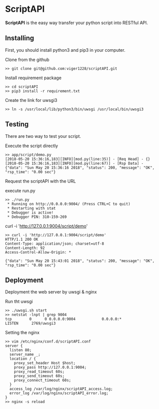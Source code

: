 # ScriptAPI
**ScriptAPI** is the easy way transfer your python script into RESTful API.

## Installing
First, you should install python3 and pip3 in your computer.

Clone from the github

    >> git clone git@github.com:viger1228/scriptAPI.git
Install requirement package

    >> cd scriptAPI
    >> pip3 install -r requirement.txt
Create the link for uwsgi3

    >> ln -s /usr/local/lib/python3/bin/uwsgi /usr/local/bin/uwsgi3

## Testing
There are two way to test your script.

Execute the script directly

    >> app/script/demo.py
    [2018-05-20 15:36:16,183][INFO][mod.py(line:35)] - [Req Head] - {}
    [2018-05-20 15:36:16,183][INFO][mod.py(line:67)] - [Rsp Data] - {"data": "Sun May 20 15:36:16 2018", "status": 200, "message": "OK", "rsp_time": "0.00 sec"}

Request the scriptAPI with the URL

execute run.py

    >> ./run.py
     * Running on http://0.0.0.0:9004/ (Press CTRL+C to quit)
     * Restarting with stat
     * Debugger is active!
     * Debugger PIN: 310-159-269 

curl -i 'http://127.0.0.1:9004/script/demo'

    >> curl -i 'http://127.0.0.1:9004/script/demo'
    HTTP/1.1 200 OK
    Content-Type: application/json; charset=utf-8
    Content-Length: 92
    Access-Control-Allow-Origin: *

    {"data": "Sun May 20 15:43:01 2018", "status": 200, "message": "OK", "rsp_time": "0.00 sec"}

## Deployment
Deployment the web server by uwsgi & nginx

Run tht uwsgi

    >> ./uwsgi.sh start
    >> netstat -lnpt | grep 9004
    tcp        0      0 0.0.0.0:9004            0.0.0.0:*               LISTEN      2769/uwsgi3

Setting the nginx

    >> vim /etc/nginx/conf.d/scriptAPI.conf
    server {
      listen 80;
      server_name _;
      location / {
        proxy_set_header Host $host;
        proxy_pass http://127.0.0.1:9004;
        proxy_read_timeout 60s;
        proxy_send_timeout 60s;
        proxy_connect_timeout 60s;
      }
      access_log /var/log/nginx/scriptAPI_access.log;
      error_log /var/log/nginx/scriptAPI_error.log;
    }   
    >> nginx -s reload


